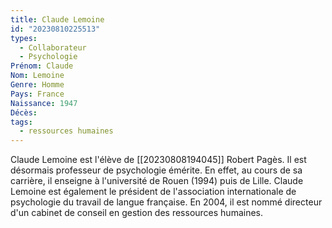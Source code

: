 ```yaml
---
title: Claude Lemoine 
id: "20230810225513"
types:
  - Collaborateur
  - Psychologie
Prénom: Claude
Nom: Lemoine
Genre: Homme
Pays: France
Naissance: 1947
Décès: 
tags:
  - ressources humaines
---
```


Claude Lemoine est l'élève de [[20230808194045]] Robert Pagès. Il est désormais professeur de psychologie émérite. En effet, au cours de sa carrière, il enseigne à l'université de Rouen (1994) puis de Lille. Claude Lemoine est également le président de l'association internationale de psychologie du travail de langue française. En 2004, il est nommé directeur d'un cabinet de conseil en gestion des ressources humaines.  
